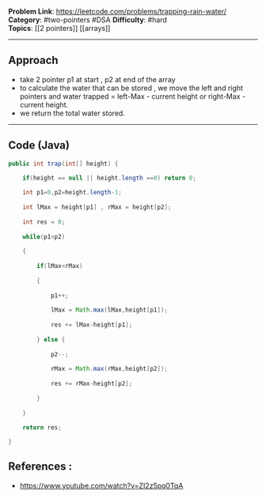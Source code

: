 
**Problem Link**: https://leetcode.com/problems/trapping-rain-water/  
**Category**: #two-pointers #DSA
**Difficulty**: #hard  
**Topics**: [[2 pointers]] [[arrays]] 

---

## Approach

- take 2 pointer p1 at start , p2 at end of the array
- to calculate the water that can be stored , we move the left and right pointers and water trapped = left-Max - current height or right-Max - current height.
- we return the total water stored.

---

## Code (Java)

```java
public int trap(int[] height) {

	if(height == null || height.length ==0) return 0;
	
	int p1=0,p2=height.length-1;
	
	int lMax = height[p1] , rMax = height[p2];
	
	int res = 0;
	
	while(p1<p2)
	
	{
		
		if(lMax<rMax)
		
		{
		
			p1++;
			
			lMax = Math.max(lMax,height[p1]);
			
			res += lMax-height[p1];
		
		} else {
		
			p2--;
			
			rMax = Math.max(rMax,height[p2]);
			
			res += rMax-height[p2];
		
		}
	
	}
	
	return res;

}

```


## References :

- https://www.youtube.com/watch?v=ZI2z5pq0TqA